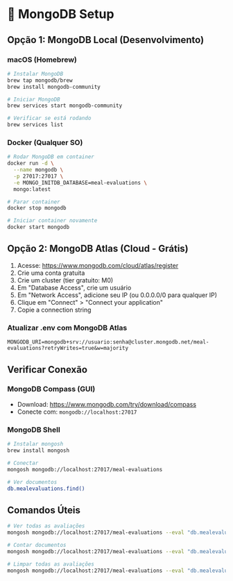 # 🍃 MongoDB Setup

## Opção 1: MongoDB Local (Desenvolvimento)

### macOS (Homebrew)
```bash
# Instalar MongoDB
brew tap mongodb/brew
brew install mongodb-community

# Iniciar MongoDB
brew services start mongodb-community

# Verificar se está rodando
brew services list
```

### Docker (Qualquer SO)
```bash
# Rodar MongoDB em container
docker run -d \
  --name mongodb \
  -p 27017:27017 \
  -e MONGO_INITDB_DATABASE=meal-evaluations \
  mongo:latest

# Parar container
docker stop mongodb

# Iniciar container novamente
docker start mongodb
```

## Opção 2: MongoDB Atlas (Cloud - Grátis)

1. Acesse: https://www.mongodb.com/cloud/atlas/register
2. Crie uma conta gratuita
3. Crie um cluster (tier gratuito: M0)
4. Em "Database Access", crie um usuário
5. Em "Network Access", adicione seu IP (ou 0.0.0.0/0 para qualquer IP)
6. Clique em "Connect" > "Connect your application"
7. Copie a connection string

### Atualizar .env com MongoDB Atlas
```env
MONGODB_URI=mongodb+srv://usuario:senha@cluster.mongodb.net/meal-evaluations?retryWrites=true&w=majority
```

## Verificar Conexão

### MongoDB Compass (GUI)
- Download: https://www.mongodb.com/try/download/compass
- Conecte com: `mongodb://localhost:27017`

### MongoDB Shell
```bash
# Instalar mongosh
brew install mongosh

# Conectar
mongosh mongodb://localhost:27017/meal-evaluations

# Ver documentos
db.mealevaluations.find()
```

## Comandos Úteis

```bash
# Ver todas as avaliações
mongosh mongodb://localhost:27017/meal-evaluations --eval "db.mealevaluations.find().pretty()"

# Contar documentos
mongosh mongodb://localhost:27017/meal-evaluations --eval "db.mealevaluations.countDocuments()"

# Limpar todas as avaliações
mongosh mongodb://localhost:27017/meal-evaluations --eval "db.mealevaluations.deleteMany({})"
```

